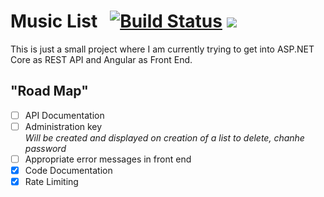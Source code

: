 # Music List &nbsp; [![Build Status](https://travis-ci.org/zekroTJA/aspmusiclist.svg?branch=master)](https://travis-ci.org/zekroTJA/aspmusiclist) [![](https://img.shields.io/badge/docker-zekro%2Faspmusiclist-16abc9?logo=docker&logoColor=16abc9)](https://hub.docker.com/r/zekro/aspmusiclist)

This is just a small project where I am currently trying to get into ASP.NET Core as REST API and Angular as Front End.

## "Road Map"

- [ ] API Documentation
- [ ] Administration key  
  *Will be created and displayed on creation of a list to delete, chanhe password*
- [ ] Appropriate error messages in front end
- [x] Code Documentation
- [x] Rate Limiting
